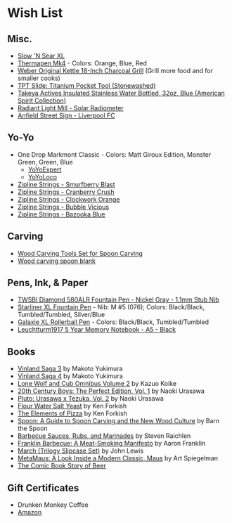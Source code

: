 # Wish List

## Misc.
* [Slow 'N Sear XL](https://abcbarbecue.com/product/slow-n-sear-xl/)
* [Thermapen Mk4](https://www.thermoworks.com/Thermapen-Mk4) - Colors: Orange, Blue, Red
* [Weber Original Kettle 18-Inch Charcoal Grill](http://a.co/d/2pym78o ) (Grill more food and for smaller cooks)
* [TPT Slide: Titanium Pocket Tool (Stonewashed)](https://bigidesign.com/collections/pocket-tools/products/titanium-pocket-tool-slide)
* [Takeya Actives Insulated Stainless Water Bottled, 32oz, Blue (American Spirit Collection)](http://a.co/d/6IInQwT)
* [Radiant Light Mill - Solar Radiometer](http://www.thinkgeek.com/product/jjrm/?cpg=edm_101106875)
* [Anfield Street Sign - Liverpool FC](http://a.co/66FpduP)

## Yo-Yo
* One Drop Markmont Classic - Colors: Matt Giroux Edition, Monster Green, Green, Blue
  * [YoYoExpert](https://shop.yoyoexpert.com/collections/one-drop-yoyos/products/one-drop-markmont-classic-yoyo)
  * [YoYoLoco](https://yoyoloco.com/collections/one-drop/products/onedrop-markmont-classic-yoyo)
* [Zipline Strings - Smurfberry Blast](https://ziplinestrings.bigcartel.com/product/smurfberry-blast-slushy-edition)
* [Zipline Strings - Cranberry Crush](https://ziplinestrings.bigcartel.com/product/blood-orange-slushy-edition)
* [Zipline Strings - Clockwork Orange](https://ziplinestrings.bigcartel.com/product/clockwork-orange)
* [Zipline Strings - Bubble Vicious](https://ziplinestrings.bigcartel.com/product/bubble-vicious-v2-0-signature-edition)
* [Zipline Strings - Bazooka Blue](https://ziplinestrings.bigcartel.com/product/bazooka-blue)

## Carving
* [Wood Carving Tools Set for Spoon Carving](http://a.co/d/73eq5nx)
* [Wood carving spoon blank](http://a.co/d/9O1Nh0W)

## Pens, Ink, & Paper
* [TWSBI Diamond 580ALR Fountain Pen - Nickel Gray - 1.1mm Stub Nib](https://www.gouletpens.com/products/twsbi-diamond-580alr-fountain-pen-nickel-gray?variant=12830902222891)
* [Starliner XL Fountain Pen](http://karaskustoms.com/reaktor-line/starliner-xl.html) - Nib: M #5 (076); Colors: Black/Black, Tumbled/Tumbled, Silver/Blue
* [Galaxie XL Rollerball Pen](http://karaskustoms.com/reaktor-line/galaxie-xl.html) - Colors: Black/Black, Tumbled/Tumbled
* [Leuchtturm1917 5 Year Memory Notebook - A5 - Black](https://www.gouletpens.com/leuchtturm1917-some-lines-a-day-5-year-memory-notebook-a5-black/p/LT-343552)

## Books
* [Vinland Saga 3](http://a.co/d/iEHushD) by Makoto Yukimura
* [Vinland Saga 4](http://a.co/d/7KSK7Tg) by Makoto Yukimura
* [Lone Wolf and Cub Omnibus Volume 2](http://a.co/d/1tIaSqj) by Kazuo Koike
* [20th Century Boys: The Perfect Edition, Vol. 1](http://a.co/d/fxnfnU4) by Naoki Urasawa
* [Pluto: Urasawa x Tezuka, Vol. 2](http://a.co/d/1tPoSMS ) by Naoki Urasawa
* [Flour Water Salt Yeast](http://a.co/1BA3DfE) by Ken Forkish
* [The Elements of Pizza](http://a.co/ffp59kb) by Ken Forkish
* [Spoon: A Guide to Spoon Carving and the New Wood Culture](http://a.co/d/c0yjLhV) by Barn the Spoon
* [Barbecue Sauces, Rubs, and Marinades](http://a.co/d/i5jOZv7) by Steven Raichlen
* [Franklin Barbecue: A Meat-Smoking Manifesto](http://a.co/d/9TE8NDS ) by Aaron Franklin
* [March (Trilogy Slipcase Set)](http://a.co/hM27i8d) by John Lewis
* [MetaMaus: A Look Inside a Modern Classic, Maus](http://a.co/9fPPbio) by Art Spiegelman
* [The Comic Book Story of Beer](http://a.co/goBCn4w)

## Gift Certificates
* Drunken Monkey Coffee
* [Amazon](http://www.amazon.com/gp/product/B00067L6TQ/ref=topnav_giftcert_gw)
